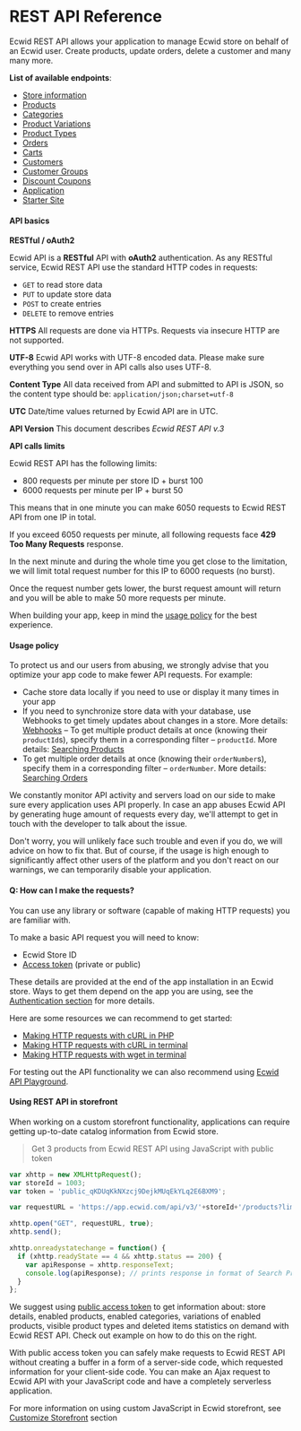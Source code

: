# REST API Reference

Ecwid REST API allows your application to manage Ecwid store on behalf of an Ecwid user. Create products, update orders, delete a customer and many many more.

**List of available endpoints**:

- [Store information](https://developers.ecwid.com/api-documentation/store-information)
- [Products](https://developers.ecwid.com/api-documentation/products)
- [Categories](https://developers.ecwid.com/api-documentation/categories)
- [Product Variations](https://developers.ecwid.com/api-documentation/product-variations)
- [Product Types](https://developers.ecwid.com/api-documentation/product-types)
- [Orders](https://developers.ecwid.com/api-documentation/orders)
- [Carts](https://developers.ecwid.com/api-documentation/carts)
- [Customers](https://developers.ecwid.com/api-documentation/customers)
- [Customer Groups](https://developers.ecwid.com/api-documentation/customer-groups)
- [Discount Coupons](https://developers.ecwid.com/api-documentation/discount-coupons)
- [Application](https://developers.ecwid.com/api-documentation/application)
- [Starter Site](https://developers.ecwid.com/api-documentation/starter-site)

#### API basics

**RESTful / oAuth2**

Ecwid API is a **RESTful** API with **oAuth2** authentication. As any RESTful service, Ecwid REST API use the standard HTTP codes in requests: 

* `GET` to read store data
* `PUT` to update store data
* `POST` to create entries
* `DELETE` to remove entries

**HTTPS**
All requests are done via HTTPs. Requests via insecure HTTP are not supported.

**UTF-8**
Ecwid API works with UTF-8 encoded data. Please make sure everything you send over in API calls also uses UTF-8.

**Content Type**
All data received from API and submitted to API is JSON, so the content type should be: `application/json;charset=utf-8`

**UTC**
Date/time values returned by Ecwid API are in UTC.

**API Version**
This document describes *Ecwid REST API v.3* 

**API calls limits**

Ecwid REST API has the following limits: 

- 800 requests per minute per store ID + burst 100
- 6000 requests per minute per IP + burst 50

This means that in one minute you can make 6050 requests to Ecwid REST API from one IP in total. 

If you exceed 6050 requests per minute, all following requests face **429 Too Many Requests** response. 

In the next minute and during the whole time you get close to the limitation, we will limit total request number for this IP to 6000 requests (no burst).

Once the request number gets lower, the burst request amount will return and you will be able to make 50 more requests per minute.

When building your app, keep in mind the [usage policy](#usage-policy) for the best experience. 

#### Usage policy

To protect us and our users from abusing, we strongly advise that you optimize your app code to make fewer API requests. For example:

- Cache store data locally if you need to use or display it many times in your app
- If you need to synchronize store data with your database, use Webhooks to get timely updates about changes in a store. More details: [Webhooks](#webhooks)
– To get multiple product details at once (knowing their `productId`s), specify them in a corresponding filter – `productId`. More details: [Searching Products](#search-products)
- To get multiple order details at once (knowing their `orderNumber`s), specify them in a corresponding filter – `orderNumber`. More details: [Searching Orders](#search-orders)

We constantly monitor API activity and servers load on our side to make sure every application uses API properly. In case an app abuses Ecwid API by generating huge amount of requests every day, we'll attempt to get in touch with the developer to talk about the issue. 

Don't worry, you will unlikely face such trouble and even if you do, we will advice on how to fix that. But of course, if the usage is high enough to significantly affect other users of the platform and you don't react on our warnings, we can temporarily disable your application. 

#### Q: How can I make the requests?

You can use any library or software (capable of making HTTP requests) you are familiar with. 

To make a basic API request you will need to know: 

- Ecwid Store ID
- [Access token](#access-tokens) (private or public)

These details are provided at the end of the app installation in an Ecwid store. Ways to get them depend on the app you are using, see the [Authentication section](#authentication) for more details.

Here are some resources we can recommend to get started:

- [Making HTTP requests with cURL in PHP](http://codular.com/curl-with-php)
- [Making HTTP requests with cURL in terminal](https://quickleft.com/blog/command-line-tutorials-curl/)
- [Making HTTP requests with wget in terminal](http://techs-tricks.blogspot.ru/2008/12/test-http-request-with-wget.html)

For testing out the API functionality we can also recommend using [Ecwid API Playground](#api-playground).

#### Using REST API in storefront

When working on a custom storefront functionality, applications can require getting up-to-date catalog information from Ecwid store.

> Get 3 products from Ecwid REST API using JavaScript with public token

```js
var xhttp = new XMLHttpRequest();
var storeId = 1003;
var token = 'public_qKDUqKkNXzcj9DejkMUqEkYLq2E6BXM9';

var requestURL = 'https://app.ecwid.com/api/v3/'+storeId+'/products?limit=3&token='+token;

xhttp.open("GET", requestURL, true);
xhttp.send();

xhttp.onreadystatechange = function() {
  if (xhttp.readyState == 4 && xhttp.status == 200) {
    var apiResponse = xhttp.responseText;
    console.log(apiResponse); // prints response in format of Search Products request in Ecwid API
  }
};
```

We suggest using [public access token](#access-tokens) to get information about: store details, enabled products, enabled categories, variations of enabled products, visible product types and deleted items statistics on demand with Ecwid REST API. Check out example on how to do this on the right.

With public access token you can safely make requests to Ecwid REST API without creating a buffer in a form of a server-side code, which requested information for your client-side code. You can make an Ajax request to Ecwid API with your JavaScript code and have a completely serverless application.

For more information on using custom JavaScript in Ecwid storefront, see [Customize Storefront](/api-documentation/logic-and-code#add-custom-javascript-code) section